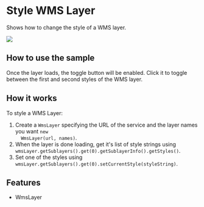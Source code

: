 <h1>Style WMS Layer</h1>

<p>Shows how to change the style of a WMS layer.</p>

<p><img src="StyleWmsLayer.png"/></p>

<h2>How to use the sample</h2>

<p>Once the layer loads, the toggle button will be enabled. Click it to toggle between the first and second styles 
of the WMS layer.</p>

<h2>How it works</h2>

<p>To style a WMS Layer:</p>

<ol>
  <li>Create a <code>WmsLayer</code> specifying the URL of the service and the layer names you want <code>new 
  WmsLayer(url, names)</code>.</li>
  <li>When the layer is done loading, get it's list of style strings using <code>wmsLayer.getSublayers().get(0).getSublayerInfo().getStyles()</code>.</li>
  <li>Set one of the styles using <code>wmsLayer.getSublayers().get(0).setCurrentStyle(styleString)</code>.</li>
</ol>

<h2>Features</h2>

<ul>
  <li>WmsLayer</li>
</ul>
